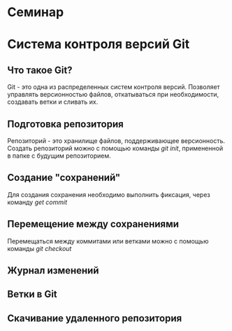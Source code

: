 # Семинар

# Система контроля версий Git

## Что такое Git?
Git - это одна из распределенных систем контроля версий. Позволяет управлять версионностью файлов, откатываться при необходимости, создавать ветки и сливать их.
## Подготовка репозитория
Репозиторий - это хранилище файлов, поддерживающее версионность. Создать репозиторий можно с помощью команды *git init*, примененной в папке с будущим репозиторием. 
## Создание "сохранений"
Для создания сохранения необходимо выполнить фиксация, через команду *get commit*
## Перемещение между сохранениями
Перемещаться между коммитами или ветками можно с помощью команды *git checkout*
## Журнал изменений

## Ветки в Git

## Скачивание удаленного репозитория
